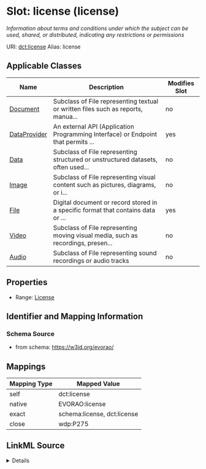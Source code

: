 

# Slot: license (license) 


_Information about terms and conditions under which the subject can be used, shared, or distributed, indicating any restrictions or permissions_





URI: [dct:license](http://purl.org/dc/terms/license)
Alias: license

<!-- no inheritance hierarchy -->





## Applicable Classes

| Name | Description | Modifies Slot |
| --- | --- | --- |
| [Document](Document.md) | Subclass of File representing textual or written files such as reports, manua... |  no  |
| [DataProvider](DataProvider.md) | An external API (Application Programming Interface) or Endpoint that permits ... |  yes  |
| [Data](Data.md) | Subclass of File representing structured or unstructured datasets, often used... |  no  |
| [Image](Image.md) | Subclass of File representing visual content such as pictures, diagrams, or i... |  no  |
| [File](File.md) | Digital document or record stored in a specific format that contains data or ... |  yes  |
| [Video](Video.md) | Subclass of File representing moving visual media, such as recordings, presen... |  no  |
| [Audio](Audio.md) | Subclass of File representing sound recordings or audio tracks |  no  |







## Properties

* Range: [License](License.md)





## Identifier and Mapping Information







### Schema Source


* from schema: https://w3id.org/evorao/




## Mappings

| Mapping Type | Mapped Value |
| ---  | ---  |
| self | dct:license |
| native | EVORAO:license |
| exact | schema:license, dct:license |
| close | wdp:P275 |




## LinkML Source

<details>
```yaml
name: license
description: Information about terms and conditions under which the subject can be
  used, shared, or distributed, indicating any restrictions or permissions
title: license
from_schema: https://w3id.org/evorao/
exact_mappings:
- schema:license
- dct:license
close_mappings:
- wdp:P275
rank: 1000
slot_uri: dct:license
alias: license
domain_of:
- DataProvider
- File
range: License
required: false
multivalued: false

```
</details>